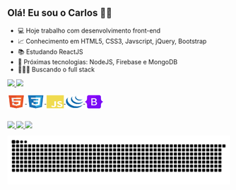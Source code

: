 ## Olá! Eu sou o Carlos 🧔🏻

- 💻 Hoje trabalho com desenvolvimento front-end
- 📈 Conhecimento em HTML5, CSS3, Javscript, jQuery, Bootstrap
- 📚 Estudando ReactJS
- 🎯 Próximas tecnologias: NodeJS, Firebase e MongoDB
- 🏃🏻‍♂️ Buscando o full stack

 <div>
  <a href="https://github.com/carloshrjunior">
  <img height="180em" src="https://github-readme-stats.vercel.app/api?username=carloshrjunior&show_icons=true&theme=gotham&include_all_commits=true&count_private=true"/>
  <img height="180em" src="https://github-readme-stats.vercel.app/api/top-langs/?username=carloshrjunior&layout=compact&langs_count=7&theme=gotham"/>
</div>
<div style="display: inline_block"><br>
  <img align="center" alt="HTML" height="30" width="40" src="https://raw.githubusercontent.com/devicons/devicon/master/icons/html5/html5-original.svg">
  <img align="center" alt="CSS" height="30" width="40" src="https://raw.githubusercontent.com/devicons/devicon/master/icons/css3/css3-original.svg">
  <img align="center" alt="Javascript" height="30" width="40" src="https://raw.githubusercontent.com/devicons/devicon/master/icons/javascript/javascript-plain.svg">
  <img align="center" alt="jQuery" height="30" width="40" src="https://github.com/devicons/devicon/blob/master/icons/jquery/jquery-original.svg">
  <img align="center" alt="Bootstrap" height="30" width="40" src="https://github.com/devicons/devicon/blob/master/icons/bootstrap/bootstrap-original.svg">
  <!--<img align="center" alt="ReactJS" height="30" width="40" src="https://raw.githubusercontent.com/devicons/devicon/master/icons/react/react-original.svg">-->
  <!--<img align="center" alt="NodeJS" height="30" width="40" src="https://github.com/devicons/devicon/blob/master/icons/nodejs/nodejs-original.svg">-->
  <!--<img align="center" alt="Firebase" height="30" width="40" src="https://github.com/devicons/devicon/blob/master/icons/firebase/firebase-plain.svg">-->
  <!--<img align="center" alt="MongoDB" height="30" width="40" src="https://github.com/devicons/devicon/blob/master/icons/mongodb/mongodb-original.svg">-->
</div>
  
##
  
<div> 
  <a href="https://www.linkedin.com/in/carlosh-rjunior/" target="_blank">
    <img src="https://img.shields.io/badge/-LinkedIn-%230077B5?style=for-the-badge&logo=linkedin&logoColor=white" target="_blank">
  </a> 
  <a href="https://instagram.com/carloshrjunior" target="_blank">
    <img src="https://img.shields.io/badge/-Instagram-%23E4405F?style=for-the-badge&logo=instagram&logoColor=white" target="_blank">
  </a>
  <a href = "mailto:carlosh.rjunior@gmail.com">
    <img src="https://img.shields.io/badge/-Gmail-%23333?style=for-the-badge&logo=gmail&logoColor=white" target="_blank">
  </a>
 
  ![Snake animation](https://github.com/carloshrjunior/carloshrjunior/blob/output/github-contribution-grid-snake.svg)
 
</div>

